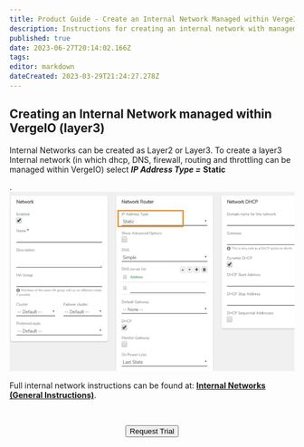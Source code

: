 ```yaml
---
title: Product Guide - Create an Internal Network Managed within VergeIO
description: Instructions for creating an internal network with management, such as dhcp, routing, etc, handled by VergeOS
published: true
date: 2023-06-27T20:14:02.166Z
tags: 
editor: markdown
dateCreated: 2023-03-29T21:24:27.278Z
---
```


## Creating an Internal Network managed within VergeIO (layer3)

Internal Networks can be created as Layer2 or Layer3. To create a layer3 Internal network (in which dhcp, DNS, firewall, routing and throttling can be managed within VergeIO) select ***IP Address Type =*** **Static**

.
![internallayer3.png](/public/userguide-sshots/internallayer3.png)


Full internal network instructions can be found at: [**Internal Networks (General Instructions)**](..//ProductGuide/internalnetworks).

<br>

<div style="text-align:center; margin-bottom:5px">

  <a href="https://www.verge.io/test-drive#Demo-Section"><button class="button-cta">Request Trial</button></a>
</div>